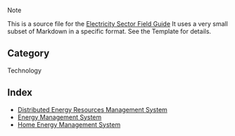 > [!NOTE] 
> This is a source file for the [Electricity Sector Field Guide](https://grahamlea.github.io/Electricity-Sector-Field-Guide/)
> It uses a very small subset of Markdown in a specific format. See the Template for details.

## Category
Technology

## Index
- [Distributed Energy Resources Management System](Distributed_Energy_Resources_Management_System.md)
- [Energy Management System](Energy_Management_System.md)
- [Home Energy Management System](Home_Energy_Management_System.md)
